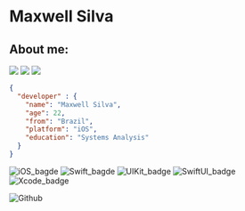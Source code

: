
# Maxwell Silva

## About me:
  <div> 
  <a href="https://instagram.com/maxwellss_" target="_blank"><img src="https://img.shields.io/badge/-Instagram-%23E4405F?style=for-the-badge&logo=instagram&logoColor=white" target="_blank"></a>
  <a href = "mailto:maxwell.ssilvva@gmail.com"><img src="https://img.shields.io/badge/-Gmail-%23333?style=for-the-badge&logo=gmail&logoColor=white" target="_blank"></a>
  <a href="https://www.linkedin.com/in/maxwellssilva" target="_blank"><img src="https://img.shields.io/badge/-LinkedIn-%230077B5?style=for-the-badge&logo=linkedin&logoColor=white" target="_blank"></a> 
  <a href="https://github.com/maxwellssilva">
</div> 

``` JSON
{
  "developer" : {
    "name": "Maxwell Silva",
    "age": 22,
    "from": "Brazil",
    "platform": "iOS",
    "education": "Systems Analysis"
  }
}
```
![iOS_bagde](https://img.shields.io/badge/iOS-512D7B?style=for-the-badge&logo=apple&logoColor=white)
![Swift_bagde](https://img.shields.io/badge/Swift-ED8B00?&style=for-the-badge&logo=swift&logoColor=white)
![UIKit_badge](https://img.shields.io/badge/UIKit-990F02?style=for-the-badge&logo=uikit&logoColor=white)
![SwiftUI_badge](https://img.shields.io/badge/SwiftUI-081D2F?style=for-the-badge&logo=swift&logoColor=white)
![Xcode_badge](https://img.shields.io/badge/Xcode-0095D5?style=for-the-badge&logo=xcode&logoColor=white)
  
![Github](https://github-readme-stats-eight-theta.vercel.app/api?username=maxwellssilva&show_icons=true&theme=algolia&include_all_commits=true&count_private=true&hide=issues)
 
